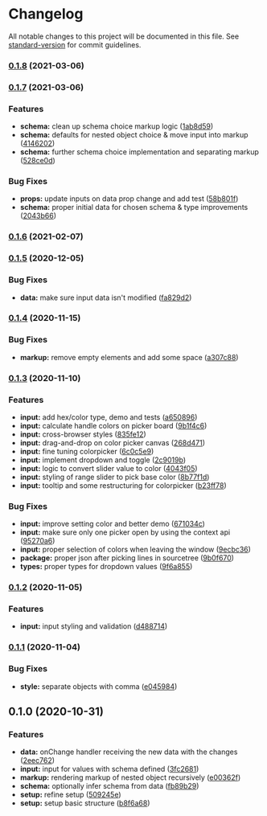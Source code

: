 # Changelog

All notable changes to this project will be documented in this file. See [standard-version](https://github.com/conventional-changelog/standard-version) for commit guidelines.

### [0.1.8](https://github.com/tobua/konfi/compare/v0.1.7...v0.1.8) (2021-03-06)

### [0.1.7](https://github.com/tobua/konfi/compare/v0.1.6...v0.1.7) (2021-03-06)


### Features

* **schema:** clean up schema choice markup logic ([1ab8d59](https://github.com/tobua/konfi/commit/1ab8d5971917d092c35f7e073ad53679b3e2a6de))
* **schema:** defaults for nested object choice & move input into markup ([4146202](https://github.com/tobua/konfi/commit/414620247281196893ea956dcaaf53cfa1987ec8))
* **schema:** further schema choice implementation and separating markup ([528ce0d](https://github.com/tobua/konfi/commit/528ce0dd95b3dd806861dd26078013c2ac127058))


### Bug Fixes

* **props:** update inputs on data prop change and add test ([58b801f](https://github.com/tobua/konfi/commit/58b801ffef83aef1437d084faa0697072d662360))
* **schema:** proper initial data for chosen schema & type improvements ([2043b66](https://github.com/tobua/konfi/commit/2043b668620546b9ceaa70ff1d299d99cbe0a496))

### [0.1.6](https://github.com/tobua/konfi/compare/v0.1.5...v0.1.6) (2021-02-07)

### [0.1.5](https://github.com/tobua/konfi/compare/v0.1.4...v0.1.5) (2020-12-05)


### Bug Fixes

* **data:** make sure input data isn't modified ([fa829d2](https://github.com/tobua/konfi/commit/fa829d268772c7c8b72d4c7d261e35278b8c3995))

### [0.1.4](https://github.com/tobua/konfi/compare/v0.1.3...v0.1.4) (2020-11-15)


### Bug Fixes

* **markup:** remove empty elements and add some space ([a307c88](https://github.com/tobua/konfi/commit/a307c88e458cf6949b73a9fb1babe28eaab24215))

### [0.1.3](https://github.com/tobua/konfi/compare/v0.1.2...v0.1.3) (2020-11-10)


### Features

* **input:** add hex/color type, demo and tests ([a650896](https://github.com/tobua/konfi/commit/a6508967e9b5529e73c8cbcbc462da950dc0e4b9))
* **input:** calculate handle colors on picker board ([9b1f4c6](https://github.com/tobua/konfi/commit/9b1f4c6c8a0ec909ed36147abe27f48dd90155e8))
* **input:** cross-browser styles ([835fe12](https://github.com/tobua/konfi/commit/835fe1290ab5c54757ad239aad0d6bf408c32afe))
* **input:** drag-and-drop on color picker canvas ([268d471](https://github.com/tobua/konfi/commit/268d471de3a32930887ab80f0cd513b0d7a267be))
* **input:** fine tuning colorpicker ([6c0c5e9](https://github.com/tobua/konfi/commit/6c0c5e9b53cb28ac9f09f74c780ccefd5cf9d680))
* **input:** implement dropdown and toggle ([2c9019b](https://github.com/tobua/konfi/commit/2c9019b35d66e6c6295dfd56466a3226274f28e6))
* **input:** logic to convert slider value to color ([4043f05](https://github.com/tobua/konfi/commit/4043f05be86f7f4e866a413f349c6984a2c6e4a1))
* **input:** styling of range slider to pick base color ([8b77f1d](https://github.com/tobua/konfi/commit/8b77f1de594feeb5b57f0278a4e8428c50ef8859))
* **input:** tooltip and some restructuring for colorpicker ([b23ff78](https://github.com/tobua/konfi/commit/b23ff78c964ea9c43ae4858de190bb571b88597b))


### Bug Fixes

* **input:** improve setting color and better demo ([671034c](https://github.com/tobua/konfi/commit/671034c8cab9846edeccd9fd4d15f6dc2f3ff2d0))
* **input:** make sure only one picker open by using the context api ([95270a6](https://github.com/tobua/konfi/commit/95270a6994e9d39f70ecf7be003ff81d597dc6ae))
* **input:** proper selection of colors when leaving the window ([9ecbc36](https://github.com/tobua/konfi/commit/9ecbc368680c439c533ce38e18d604fb92e94543))
* **package:** proper json after picking lines in sourcetree ([9b0f670](https://github.com/tobua/konfi/commit/9b0f670a4d75726d71b5a37279a89ff7cd4dc2a3))
* **types:** proper types for dropdown values ([9f6a855](https://github.com/tobua/konfi/commit/9f6a855f1cf805b6eed6470c683c4a4bc0b0d251))

### [0.1.2](https://github.com/tobua/konfi/compare/v0.1.1...v0.1.2) (2020-11-05)


### Features

* **input:** input styling and validation ([d488714](https://github.com/tobua/konfi/commit/d4887143a6ef4df0ce340f7efd6dba72d4d3d966))

### [0.1.1](https://github.com/tobua/konfi/compare/v0.1.0...v0.1.1) (2020-11-04)


### Bug Fixes

* **style:** separate objects with comma ([e045984](https://github.com/tobua/konfi/commit/e04598408eaa0db58158be42378f0100c34c4eea))

## 0.1.0 (2020-10-31)


### Features

* **data:** onChange handler receiving the new data with the changes ([2eec762](https://github.com/tobua/konfi/commit/2eec76202a39a514cb6b09de776d4777cc7d7046))
* **input:** input for values with schema defined ([3fc2681](https://github.com/tobua/konfi/commit/3fc26813dc06878e9496fcc7b6c205408bdab420))
* **markup:** rendering markup of nested object recursively ([e00362f](https://github.com/tobua/konfi/commit/e00362f254e3db98b10b0278935ab67e950af8f6))
* **schema:** optionally infer schema from data ([fb89b29](https://github.com/tobua/konfi/commit/fb89b29b59b3e80d58125d56209191fa09f26313))
* **setup:** refine setup ([509245e](https://github.com/tobua/konfi/commit/509245e23727eb89de771e8883abdd974c5fd62b))
* **setup:** setup basic structure ([b8f6a68](https://github.com/tobua/konfi/commit/b8f6a6876f539192696e7b9447db0e8c8f8232bc))
